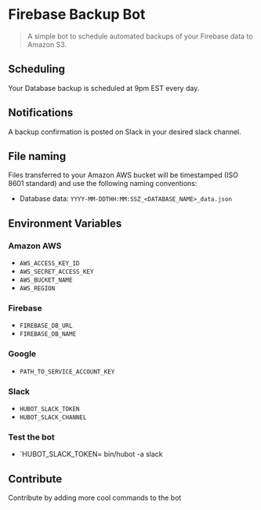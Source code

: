 # Firebase Backup Bot

> A simple bot to schedule automated backups of your Firebase data to Amazon S3.


## Scheduling
Your Database backup is scheduled at 9pm EST every day.

## Notifications
A backup confirmation is posted on Slack in your desired slack channel.

## File naming
Files transferred to your Amazon AWS bucket will be timestamped (ISO 8601 standard) and use the following naming conventions:

- Database data: `YYYY-MM-DDTHH:MM:SSZ_<DATABASE_NAME>_data.json`

## Environment Variables

### Amazon AWS
- `AWS_ACCESS_KEY_ID`
- `AWS_SECRET_ACCESS_KEY`
- `AWS_BUCKET_NAME`
- `AWS_REGION`

### Firebase
- `FIREBASE_DB_URL`
- `FIREBASE_DB_NAME`

### Google
- `PATH_TO_SERVICE_ACCOUNT_KEY`

### Slack
- `HUBOT_SLACK_TOKEN`
- `HUBOT_SLACK_CHANNEL`

### Test the bot
- `HUBOT_SLACK_TOKEN=<your-slack-token> bin/hubot -a slack

## Contribute

Contribute by adding more cool commands to the bot